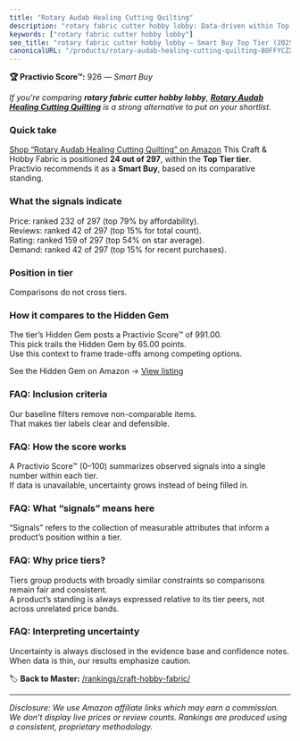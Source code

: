 ```yaml
---
title: "Rotary Audab Healing Cutting Quilting"
description: "rotary fabric cutter hobby lobby: Data-driven within Top Tier ranking using the Practivio Score™. Positioned by quality, value, demand, findability, momentum."
keywords: ["rotary fabric cutter hobby lobby"]
seo_title: "rotary fabric cutter hobby lobby — Smart Buy Top Tier (2025)"
canonicalURL: "/products/rotary-audab-healing-cutting-quilting-B0FFYCZXZZ/"
---
```


**🏆 Practivio Score™:** 926 — _Smart Buy_


*If you're comparing **rotary fabric cutter hobby lobby**, **[Rotary Audab Healing Cutting Quilting](https://www.amazon.com/dp/B0FFYCZXZZ?tag=practivio-20)** is a strong alternative to put on your shortlist.*
### Quick take
[Shop “Rotary Audab Healing Cutting Quilting” on Amazon](https://www.amazon.com/dp/B0FFYCZXZZ?tag=practivio-20)
This Craft & Hobby Fabric is positioned **24 out of 297**, within the **Top Tier tier**.  
Practivio recommends it as a **Smart Buy**, based on its comparative standing.

### What the signals indicate
Price: ranked 232 of 297 (top 79% by affordability).  
Reviews: ranked 42 of 297 (top 15% for total count).  
Rating: ranked 159 of 297 (top 54% on star average).  
Demand: ranked 42 of 297 (top 15% for recent purchases).

### Position in tier
Comparisons do not cross tiers.

### How it compares to the Hidden Gem
The tier’s Hidden Gem posts a Practivio Score™ of 991.00.  
This pick trails the Hidden Gem by 65.00 points.  
Use this context to frame trade-offs among competing options.  

See the Hidden Gem on Amazon → [View listing](https://www.amazon.com/dp/B01LBVYQ6U?tag=practivio-20)

### FAQ: Inclusion criteria
Our baseline filters remove non-comparable items.  
That makes tier labels clear and defensible.

### FAQ: How the score works
A Practivio Score™ (0–100) summarizes observed signals into a single number within each tier.  
If data is unavailable, uncertainty grows instead of being filled in.

### FAQ: What “signals” means here
“Signals” refers to the collection of measurable attributes that inform a product’s position within a tier.

### FAQ: Why price tiers?
Tiers group products with broadly similar constraints so comparisons remain fair and consistent.  
A product’s standing is always expressed relative to its tier peers, not across unrelated price bands.

### FAQ: Interpreting uncertainty
Uncertainty is always disclosed in the evidence base and confidence notes.  
When data is thin, our results emphasize caution.


🏷️ **Back to Master:** [/rankings/craft-hobby-fabric/](/rankings/craft-hobby-fabric/)

---
_Disclosure: We use Amazon affiliate links which may earn a commission. We don’t display live prices or review counts. Rankings are produced using a consistent, proprietary methodology._
